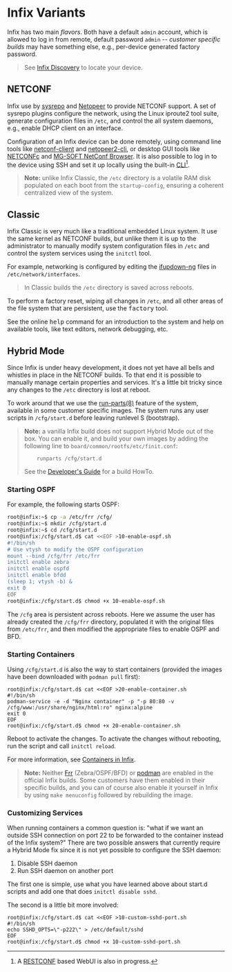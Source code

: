 Infix Variants
==============

Infix has two main *flavors*.  Both have a default `admin` account,
which is allowed to log in from remote, default password `admin` --
*customer specific builds* may have something else, e.g., per-device
generated factory password.

> See [Infix Discovery](discovery.md) to locate your device.


NETCONF
-------

Infix use by [sysrepo][1] and [Netopeer][2] to provide NETCONF support.
A set of sysrepo plugins configure the network, using the Linux iproute2
tool suite, generate configuration files in `/etc`, and control the all
system daemons, e.g., enable DHCP client on an interface.

Configuration of an Infix device can be done remotely, using command
line tools like [netconf-client][3] and [netopeer2-cli][2], or desktop
GUI tools like [NETCONFc][4] and [MG-SOFT NetConf Browser][5].  It is
also possible to log in to the device using SSH and set it up locally
using the built-in [CLI](cli/introduction.md)[^1].

> **Note:** unlike Infix Classic, the `/etc` directory is a volatile RAM
> disk populated on each boot from the `startup-config`, ensuring a
> coherent centralized view of the system.

[^1]: A [RESTCONF][] based WebUI is also in progress.


Classic
-------

Infix Classic is very much like a traditional embedded Linux system.  It
use the same kernel as NETCONF builds, but unlike them it is up to the
administrator to manually modify system configuration files in `/etc`
and control the system services using the `initctl` tool.

For example, networking is configured by editing the [ifupdown-ng][6]
files in `/etc/network/interfaces`.

> In Classic builds the `/etc` directory is saved across reboots.

To perform a factory reset, wiping all changes in `/etc`, and all other
areas of the file system that are persistent, use the <kbd>factory</kbd>
tool.

See the online <kbd>help</kbd> command for an introduction to the system
and help on available tools, like text editors, network debugging, etc.


Hybrid Mode
-----------

Since Infix is under heavy development, it does not yet have all bells
and whistles in place in the NETCONF builds.  To that end it is possible
to manually manage certain properties and services.  It's a little bit
tricky since any changes to the `/etc` directory is lost at reboot.

To work around that we use the [run-parts(8)][] feature of the system,
available in some customer specific images.  The system runs any user
scripts in `/cfg/start.d` before leaving runlevel S (bootstrap).

> **Note:** a vanilla Infix build does not support Hybrid Mode out of
> the box.  You can enable it, and build your own images by adding the
> following line to `board/common/rootfs/etc/finit.conf`:
>
>         runparts /cfg/start.d
>
> See the [Developer's Guide](developers-guide.md) for a build HowTo.


### Starting OSPF

For example, the following starts OSPF:

```sh
root@infix:~$ cp -a /etc/frr /cfg/
root@infix:~$ mkdir /cfg/start.d
root@infix:~$ cd /cfg/start.d
root@infix:/cfg/start.d$ cat <<EOF >10-enable-ospf.sh
#!/bin/sh
# Use vtysh to modify the OSPF configuration
mount --bind /cfg/frr /etc/frr
initctl enable zebra
initctl enable ospfd
initctl enable bfdd
(sleep 1; vtysh -b) &
exit 0
EOF
root@infix:/cfg/start.d$ chmod +x 10-enable-ospf.sh
```

The `/cfg` area is persistent across reboots.  Here we assume the user
has already created the `/cfg/frr` directory, populated it with the
original files from `/etc/frr`, and then modified the appropriate files
to enable OSPF and BFD.

### Starting Containers

Using `/cfg/start.d` is also the way to start containers (provided the
images have been downloaded with `podman pull` first):

```
root@infix:/cfg/start.d$ cat <<EOF >20-enable-container.sh
#!/bin/sh
podman-service -e -d "Nginx container" -p "-p 80:80 -v /cfg/www:/usr/share/nginx/html:ro" nginx:alpine
exit 0
EOF
root@infix:/cfg/start.d$ chmod +x 20-enable-container.sh
```

Reboot to activate the changes.  To activate the changes without
rebooting, run the script and call `initctl reload`.

For more information, see [Containers in Infix](container.md).

> **Note:** Neither [Frr](https://frrouting.org) (Zebra/OSPF/BFD) or
> [podman](https://podman.io) are enabled in the official Infix builds.
> Some customers have them enabled in their specific builds, and you can
> of course also enable it yourself in Infix by using `make menuconfig`
> followed by rebuilding the image.

### Customizing Services

When running containers a common question is: "what if we want an outside
SSH connection on port 22 to be forwarded to the container instead of the
Infix system?"  There are two possible answers that currently require a
Hybrid Mode fix since it is not yet possible to configure the SSH daemon:

  1. Disable SSH daemon
  2. Run SSH daemon on another port

The first one is simple, use what you have learned above about start.d
scripts and add one that does `initctl disable sshd`.

The second is a little bit more involved:

```
root@infix:/cfg/start.d$ cat <<EOF >10-custom-sshd-port.sh
#!/bin/sh
echo SSHD_OPTS=\"-p222\" > /etc/default/sshd
EOF
root@infix:/cfg/start.d$ chmod +x 10-custom-sshd-port.sh
```



[1]: https://www.sysrepo.org/
[2]: https://github.com/CESNET/netopeer
[3]: https://pypi.org/project/netconf-client/
[4]: http://www.seguesoft.com/index.php/netconfc/
[5]: https://www.mg-soft.si/mgNetConfBrowser.html
[6]: https://github.com/ifupdown-ng/ifupdown-ng
[run-parts(8)]: https://manpages.ubuntu.com/manpages/trusty/man8/run-parts.8.html
[RESTCONF]: https://datatracker.ietf.org/doc/html/rfc8040

